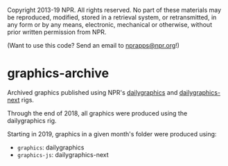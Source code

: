 Copyright 2013-19 NPR.  All rights reserved.  No part of these materials may be reproduced, modified, stored in a retrieval system, or retransmitted, in any form or by any means, electronic, mechanical or otherwise, without prior written permission from NPR.

(Want to use this code? Send an email to nprapps@npr.org!)


graphics-archive
================

Archived graphics published using NPR's [dailygraphics](https://github.com/nprapps/dailygraphics) and [dailygraphics-next](https://github.com/nprapps/dailygraphics-next) rigs.

Through the end of 2018, all graphics were produced using the dailygraphics rig.

Starting in 2019, graphics in a given month's folder were produced using:

* `graphics`: dailygraphics
* `graphics-js`: dailygraphics-next
